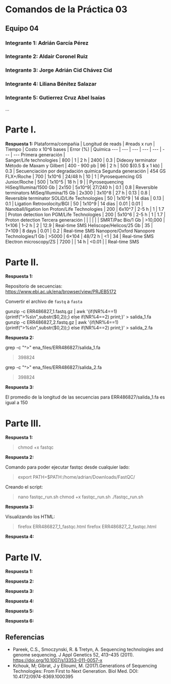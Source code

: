 # Comandos de la Práctica 03
## Equipo 04
### Integrante 1: Adrián García Pérez
### Integrante 2: Aldair Coronel Ruiz
### Integrante 3: Jorge Adrián Cid Chávez Cid
### Integrante 4: Liliana Bénitez Salazar
### Integrante 5: Gutierrez Cruz Abel Isaías
...

# Parte I.

**Respuesta 1:**
Plataforma/compañia | Longitud de reads | #reads x run | Tiempo | Costo x 10^6 bases | Error (%) | Química
--- | --- | --- | --- | --- | --- | ---
Primera generación |     
Sanger/Life technologies | 800 | 1 | 2 h | 2400 | 0.3 | Dideoxy terminator
Método de Maxam y Gilbert | 400 - 900 pb | 96 | 2 h | 500 $(0.5 $ x 1 kb) | 0.3 | Secuenciación por degradación química
Segunda generación |
454 GS FLX+/Roche | 700 | 1x10^6 | 24/48 h | 10 | 1 | Pyrosequencing
GS Junior/Roche | 500 | 1x10^5 | 18 h | 9 |  | Pyrosequencing
HiSeq/Illumina/1500 Gb | 2x150 | 5x10^9| 27/240 h | 0.1 | 0.8 | Reversible terminators
MiSeq/Illumina/15 Gb | 2x300 | 3x10^8 | 27 h | 0.13 | 0.8 | Reversible terminator
SOLiD/Life Technologies | 50 | 1x10^9 | 14 días | 0.13 | 0.1 | Ligation
Retrovolocity/BGI | 50 | 1x10^9 | 14 días | 0.01 | 0.01 | Nanoball/ligation
Ion Proton/Life Technologies | 200 | 6x10^7 | 2-5 h | 1 | 1.7 | Proton detection
Ion PGM/Life Technologies | 200 | 5x10^6 | 2-5 h | 1 | 1.7 | Proton detection
Tercera generación |  |  |  |  |  |
SMRT/Pac Bio/1 Gb | >10,000 | 1×106 | 1–2 h | 2 | 12.9 | Real-time SMS
Heliscope/Helicos/25 Gb | 35 | 7×109 | 8 days | 0.01 | 0.2 | Real-time SMS
Nanopore/Oxford Nanopore Technologies/1 Gb | >5000 | 6×104 | 48/72 h | <1 | 34 | Real-time SMS
Electron microscopy/ZS | 7200 | | 14 h | <0.01 | | Real-time SMS
# Parte II.

**Respuesta 1:**

Repositorio de secuencias: https://www.ebi.ac.uk/ena/browser/view/PRJEB5172

Convertir el archivo de `fastq` a `fasta`

gunzip -c ERR486827_1.fastq.gz | awk '{if(NR%4==1) {printf(">%s\n",substr($0,2));} else if(NR%4==2) print;}' > salida_1.fa
gunzip -c ERR486827_2.fastq.gz | awk '{if(NR%4==1) {printf(">%s\n",substr($0,2));} else if(NR%4==2) print;}' > salida_2.fa

**Respuesta 2:**

grep -c "^>" ena_files/ERR486827/salida_1.fa
>398824

grep -c "^>" ena_files/ERR486827/salida_2.fa
>398824

**Respuesta 3:**

El promedio de la longitud de las secuencias para ERR486827/salida_1.fa es igual a 150

# Parte III.

**Respuesta 1:**

>chmod +x fastqc

**Respuesta 2:**

Comando para poder ejecutar fastqc desde cualquier lado:
> export PATH=$PATH:/home/adrian/Downloads/FastQC/

Creando el script:
>nano fastqc_run.sh
>chmod +x fastqc_run.sh
>./fastqc_run.sh

**Respuesta 3:**

Visualizando los HTML:
>firefox ERR486827_1_fastqc.html
>firefox ERR486827_2_fastqc.html

**Respuesta 4:**

# Parte IV.

**Respuesta 1:**

**Respuesta 2:**

**Respuesta 3:**

**Respuesta 4:**

**Respuesta 5:**

**Respuesta 6:**

## Referencias
- Pareek, C.S., Smoczynski, R. & Tretyn, A. Sequencing technologies and genome sequencing. J Appl Genetics 52, 413–435 (2011). https://doi.org/10.1007/s13353-011-0057-x
- Kchouk, M; Gibrat, J y  Elloumi, M. (2017).Generations of Sequencing Technologies: From First to Next Generation. Biol Med. DOI: 10.4172/0974-8369.1000395
